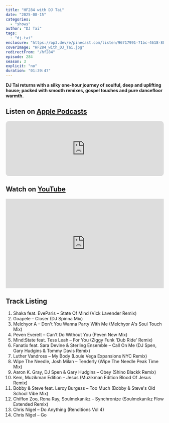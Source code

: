```yaml
---
title: "HF284 with DJ Tai"
date: "2025-08-15"
categories:
  - "shows"
author: "DJ Tai"
tags:
  - "dj-tai"
enclosure: "https://op3.dev/e/pinecast.com/listen/96717991-71bc-4618-8849-8f91a64ae081.mp3?source=rss&ext=asset.mp3 95954492 audio/mpeg"
coverImage: "HF284_with_DJ_Tai.jpg"
redirectFrom: "/hf284"
episode: 284
season: 3
explicit: "no"
duration: "01:39:47"
---
```


**DJ Tai returns with a silky one-hour journey of soulful, deep and uplifting house; packed with smooth remixes, gospel touches and pure dancefloor warmth.**

## Listen on [Apple Podcasts](https://podcasts.apple.com/gb/podcast/house-finesse/id355833875?i=1000722039143)

<iframe allow="autoplay *; encrypted-media *; fullscreen *; clipboard-write" frameborder="0" height="175" style="width:100%;max-width:660px;overflow:hidden;border-radius:10px;" sandbox="allow-forms allow-popups allow-same-origin allow-scripts allow-storage-access-by-user-activation allow-top-navigation-by-user-activation" src="https://embed.podcasts.apple.com/gb/podcast/house-finesse/id355833875?i=1000722039143"></iframe>

## Watch on [YouTube](https://www.youtube.com/watch?v=MeP1Fi0zhHk)

<div style="position:relative;width:100%;max-width:660px;aspect-ratio:16/9;margin-bottom:1em;"><iframe src="https://www.youtube.com/embed/MeP1Fi0zhHk" title="YouTube video player" frameborder="0" allow="accelerometer; autoplay; clipboard-write; encrypted-media; gyroscope; picture-in-picture; web-share" referrerpolicy="strict-origin-when-cross-origin" allowfullscreen style="width:100%;height:100%;position:absolute;top:0;left:0;"></iframe></div>

## Track Listing

1. Shaka feat. EveParis – State Of Mind (Vick Lavender Remix)
2. Goapele – Closer (DJ Spinna Mix)
3. Melchyor A – Don't You Wanna Party With Me (Melchyor A's Soul Touch Mix)
4. Peven Everett – Can't Do Without You (Peven New Mix)
5. Mind:State feat. Tess Leah – For You (Ziggy Funk 'Dub Ride' Remix)
6. Fanatix feat. Sara Devine & Sterling Ensemble – Call On Me (DJ Spen, Gary Hudgins & Tommy Davis Remix)
7. Luther Vandross – My Body (Louie Vega Expansions NYC Remix)
8. Wipe The Needle, Josh Milan – Tenderly (Wipe The Needle Peak Time Mix)
9. Aaron K. Gray, DJ Spen & Gary Hudgins – Obey (Shino Blackk Remix)
10. Kem, Muzikman Edition – Jesus (Muzikman Edition Blood Of Jesus Remix)
11. Bobby & Steve feat. Leroy Burgess – Too Much (Bobby & Steve's Old School Vibe Mix)
12. Chiffon Zoo, Rona Ray, Soulmekanikz – Synchronize (Soulmekanikz Flow Extended Remix)
13. Chris Nigel – Do Anything (Renditions Vol 4)
14. Chris Nigel – Go
